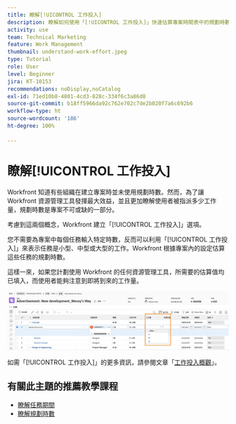 ```yaml
---
title: 瞭解[!UICONTROL 工作投入]
description: 瞭解如何使用「[!UICONTROL 工作投入]」快速估算專案時間表中的規劃時數。
activity: use
team: Technical Marketing
feature: Work Management
thumbnail: understand-work-effort.jpeg
type: Tutorial
role: User
level: Beginner
jira: KT-10153
recommendations: noDisplay,noCatalog
exl-id: 71ed10b8-4801-4cd3-828c-334f6c3a86d8
source-git-commit: b18ff5966da92c762e702c7de2b020f7a6c692b6
workflow-type: ht
source-wordcount: '186'
ht-degree: 100%

---
```


# 瞭解[!UICONTROL 工作投入]

Workfront 知道有些組織在建立專案時並未使用規劃時數。然而，為了讓 Workfront 資源管理工具發揮最大效益，並且更加瞭解使用者被指派多少工作量，規劃時數是專案不可或缺的一部分。

考慮到這兩個概念，Workfront 建立「[!UICONTROL 工作投入]」選項。

您不需要為專案中每個任務輸入特定時數，反而可以利用「[!UICONTROL 工作投入]」來表示任務是小型、中型或大型的工作。Workfront 根據專案內的設定估算這些任務的規劃時數。

這樣一來，如果您計劃使用 Workfront 的任何資源管理工具，所需要的估算值均已填入，而使用者能夠注意到即將到來的工作量。

![具有「[!UICONTROL 工作投入]」欄的專案任務清單](assets/planner-fund-work-effort.png)

如需「[!UICONTROL 工作投入]」的更多資訊，請參閱文章「[工作投入概觀](https://experienceleague.adobe.com/docs/workfront/using/manage-work/tasks/task-information/work-effort.html?lang=zh-Hant)」。

## 有關此主題的推薦教學課程

* [瞭解任務期間](/help/manage-work/tasks/understand-task-durations.md)
* [瞭解規劃時數](/help/manage-work/tasks/understand-planned-hours.md)

